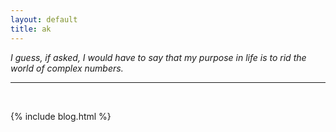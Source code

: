 ```yaml
---
layout: default
title: ak
---
```


*I guess, if asked, I would have to say that my purpose in life is to rid the world of complex numbers.*


------

<br/>

{% include blog.html %}